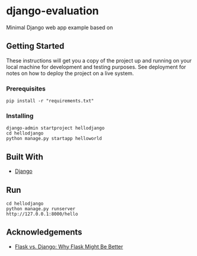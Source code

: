 # django-evaluation
Minimal Django web app example based on 

## Getting Started
These instructions will get you a copy of the project up and running on your local machine for development and testing purposes. See deployment for notes on how to deploy the project on a live system.

### Prerequisites
```
pip install -r "requirements.txt"
```

### Installing
```
django-admin startproject hellodjango
cd hellodjango
python manage.py startapp helloworld
```

## Built With 
* [Django](https://github.com/django/django)

## Run 
```
cd hellodjango
python manage.py runserver
http://127.0.0.1:8000/hello
```

## Acknowledgements
* [Flask vs. Django: Why Flask Might Be Better](https://www.codementor.io/garethdwyer/flask-vs-django-why-flask-might-be-better-4xs7mdf8v)
